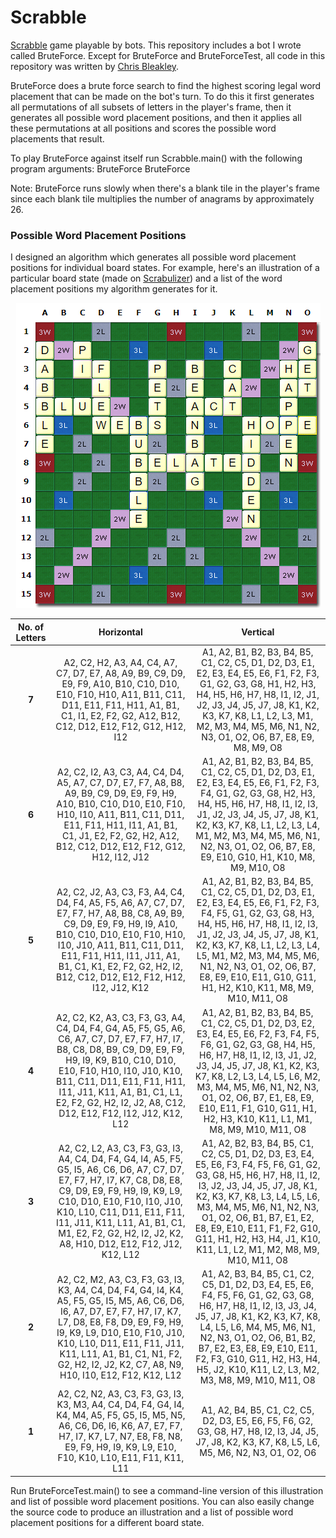 # Scrabble
[Scrabble](https://en.wikipedia.org/wiki/Scrabble) game playable by bots. This repository includes a bot I wrote called BruteForce. Except for BruteForce and BruteForceTest, all code in this repository was written by [Chris Bleakley](https://people.ucd.ie/chris.bleakley).

BruteForce does a brute force search to find the highest scoring legal word placement that can be made on the bot's turn. To do this it first generates all permutations of all subsets of letters in the player's frame, then it generates all possible word placement positions, and then it applies all these permutations at all positions and scores the possible word placements that result.

To play BruteForce against itself run Scrabble.main() with the following program arguments: BruteForce BruteForce

Note: BruteForce runs slowly when there's a blank tile in the player's frame since each blank tile multiplies the number of anagrams by approximately 26.

### Possible Word Placement Positions
I designed an algorithm which generates all possible word placement positions for individual board states. For example, here's an illustration of a particular board state (made on [Scrabulizer](https://www.scrabulizer.com/)) and a list of the word placement positions my algorithm generates for it.

<p align="center"><img src="exampleboardstate.PNG" /></p>

| No. of Letters | Horizontal | Vertical |
| :---: | :---: | :---: |
| **7** | A2, C2, H2, A3, A4, C4, A7, C7, D7, E7, A8, A9, B9, C9, D9, E9, F9, A10, B10, C10, D10, E10, F10, H10, A11, B11, C11, D11, E11, F11, H11, A1, B1, C1, I1, E2, F2, G2, A12, B12, C12, D12, E12, F12, G12, H12, I12 | A1, A2, B1, B2, B3, B4, B5, C1, C2, C5, D1, D2, D3, E1, E2, E3, E4, E5, E6, F1, F2, F3, G1, G2, G3, G8, H1, H2, H3, H4, H5, H6, H7, H8, I1, I2, J1, J2, J3, J4, J5, J7, J8, K1, K2, K3, K7, K8, L1, L2, L3, M1, M2, M3, M4, M5, M6, N1, N2, N3, O1, O2, O6, B7, E8, E9, M8, M9, O8 |
| **6** | A2, C2, I2, A3, C3, A4, C4, D4, A5, A7, C7, D7, E7, F7, A8, B8, A9, B9, C9, D9, E9, F9, H9, A10, B10, C10, D10, E10, F10, H10, I10, A11, B11, C11, D11, E11, F11, H11, I11, A1, B1, C1, J1, E2, F2, G2, H2, A12, B12, C12, D12, E12, F12, G12, H12, I12, J12 | A1, A2, B1, B2, B3, B4, B5, C1, C2, C5, D1, D2, D3, E1, E2, E3, E4, E5, E6, F1, F2, F3, F4, G1, G2, G3, G8, H2, H3, H4, H5, H6, H7, H8, I1, I2, I3, J1, J2, J3, J4, J5, J7, J8, K1, K2, K3, K7, K8, L1, L2, L3, L4, M1, M2, M3, M4, M5, M6, N1, N2, N3, O1, O2, O6, B7, E8, E9, E10, G10, H1, K10, M8, M9, M10, O8 |
| **5** | A2, C2, J2, A3, C3, F3, A4, C4, D4, F4, A5, F5, A6, A7, C7, D7, E7, F7, H7, A8, B8, C8, A9, B9, C9, D9, E9, F9, H9, I9, A10, B10, C10, D10, E10, F10, H10, I10, J10, A11, B11, C11, D11, E11, F11, H11, I11, J11, A1, B1, C1, K1, E2, F2, G2, H2, I2, B12, C12, D12, E12, F12, H12, I12, J12, K12 | A1, A2, B1, B2, B3, B4, B5, C1, C2, C5, D1, D2, D3, E1, E2, E3, E4, E5, E6, F1, F2, F3, F4, F5, G1, G2, G3, G8, H3, H4, H5, H6, H7, H8, I1, I2, I3, J1, J2, J3, J4, J5, J7, J8, K1, K2, K3, K7, K8, L1, L2, L3, L4, L5, M1, M2, M3, M4, M5, M6, N1, N2, N3, O1, O2, O6, B7, E8, E9, E10, E11, G10, G11, H1, H2, K10, K11, M8, M9, M10, M11, O8 |
| **4** | A2, C2, K2, A3, C3, F3, G3, A4, C4, D4, F4, G4, A5, F5, G5, A6, C6, A7, C7, D7, E7, F7, H7, I7, B8, C8, D8, B9, C9, D9, E9, F9, H9, I9, K9, B10, C10, D10, E10, F10, H10, I10, J10, K10, B11, C11, D11, E11, F11, H11, I11, J11, K11, A1, B1, C1, L1, E2, F2, G2, H2, I2, J2, A8, C12, D12, E12, F12, I12, J12, K12, L12 | A1, A2, B1, B2, B3, B4, B5, C1, C2, C5, D1, D2, D3, E2, E3, E4, E5, E6, F2, F3, F4, F5, F6, G1, G2, G3, G8, H4, H5, H6, H7, H8, I1, I2, I3, J1, J2, J3, J4, J5, J7, J8, K1, K2, K3, K7, K8, L2, L3, L4, L5, L6, M2, M3, M4, M5, M6, N1, N2, N3, O1, O2, O6, B7, E1, E8, E9, E10, E11, F1, G10, G11, H1, H2, H3, K10, K11, L1, M1, M8, M9, M10, M11, O8 |
| **3** | A2, C2, L2, A3, C3, F3, G3, I3, A4, C4, D4, F4, G4, I4, A5, F5, G5, I5, A6, C6, D6, A7, C7, D7, E7, F7, H7, I7, K7, C8, D8, E8, C9, D9, E9, F9, H9, I9, K9, L9, C10, D10, E10, F10, I10, J10, K10, L10, C11, D11, E11, F11, I11, J11, K11, L11, A1, B1, C1, M1, E2, F2, G2, H2, I2, J2, K2, A8, H10, D12, E12, F12, J12, K12, L12 | A1, A2, B2, B3, B4, B5, C1, C2, C5, D1, D2, D3, E3, E4, E5, E6, F3, F4, F5, F6, G1, G2, G3, G8, H5, H6, H7, H8, I1, I2, I3, J2, J3, J4, J5, J7, J8, K1, K2, K3, K7, K8, L3, L4, L5, L6, M3, M4, M5, M6, N1, N2, N3, O1, O2, O6, B1, B7, E1, E2, E8, E9, E10, E11, F1, F2, G10, G11, H1, H2, H3, H4, J1, K10, K11, L1, L2, M1, M2, M8, M9, M10, M11, O8 |
| **2** | A2, C2, M2, A3, C3, F3, G3, I3, K3, A4, C4, D4, F4, G4, I4, K4, A5, F5, G5, I5, M5, A6, C6, D6, I6, A7, D7, E7, F7, H7, I7, K7, L7, D8, E8, F8, D9, E9, F9, H9, I9, K9, L9, D10, E10, F10, J10, K10, L10, D11, E11, F11, J11, K11, L11, A1, B1, C1, N1, F2, G2, H2, I2, J2, K2, C7, A8, N9, H10, I10, E12, F12, K12, L12 | A1, A2, B3, B4, B5, C1, C2, C5, D1, D2, D3, E4, E5, E6, F4, F5, F6, G1, G2, G3, G8, H6, H7, H8, I1, I2, I3, J3, J4, J5, J7, J8, K1, K2, K3, K7, K8, L4, L5, L6, M4, M5, M6, N1, N2, N3, O1, O2, O6, B1, B2, B7, E2, E3, E8, E9, E10, E11, F2, F3, G10, G11, H2, H3, H4, H5, J2, K10, K11, L2, L3, M2, M3, M8, M9, M10, M11, O8 |
| **1** | A2, C2, N2, A3, C3, F3, G3, I3, K3, M3, A4, C4, D4, F4, G4, I4, K4, M4, A5, F5, G5, I5, M5, N5, A6, C6, D6, I6, K6, A7, E7, F7, H7, I7, K7, L7, N7, E8, F8, N8, E9, F9, H9, I9, K9, L9, E10, F10, K10, L10, E11, F11, K11, L11 | A1, A2, B4, B5, C1, C2, C5, D2, D3, E5, E6, F5, F6, G2, G3, G8, H7, H8, I2, I3, J4, J5, J7, J8, K2, K3, K7, K8, L5, L6, M5, M6, N2, N3, O1, O2, O6 |

Run BruteForceTest.main() to see a command-line version of this illustration and list of possible word placement positions. You can also easily change the source code to produce an illustration and a list of possible word placement positions for a different board state.
